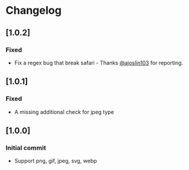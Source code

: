 # Changelog

## [1.0.2]

### Fixed 

- Fix a regex bug that break safari - Thanks [@ajoslin103](https://github.com/ajoslin103) for reporting.

## [1.0.1]

### Fixed 

- A missing additional check for jpeg type

## [1.0.0]

### Initial commit
- Support png, gif, jpeg, svg, webp
